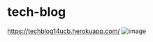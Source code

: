 # tech-blog

https://techblog14ucb.herokuapp.com/
![image](https://user-images.githubusercontent.com/104675479/194800435-dcb19928-fe1d-4316-a560-4a4abcf06ca7.png)

